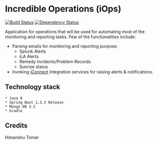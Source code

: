 # Incredible Operations (iOps)
[![Build Status](https://travis-ci.org/htomar/iOps.svg?branch=master)](https://travis-ci.org/htomar/iOps) [![Dependency Status](https://www.versioneye.com/user/projects/57139a1dfcd19a00415b1a80/badge.svg?style=flat)](https://www.versioneye.com/user/projects/57139a1dfcd19a00415b1a80)

Application for operations that will be used for automating most of the monitoring and reporting tasks. Few of the functionalities include:
- Parsing emails for monitoring and reporting purpose:
  - Splunk Alerts
  - iLA Alerts
  - Remedy Incidents/Problem Records
  - Sunrise status
- Invoking [iConnect](https://github.com/DigitalInnovation/iConnect) integration services for raising alerts & notifications.

## Technology stack
```
* Java 8
* Spring Boot 1.3.3 Release
* Mongo DB 3.2
* Gradle
```

## Credits
Himanshu Tomar

